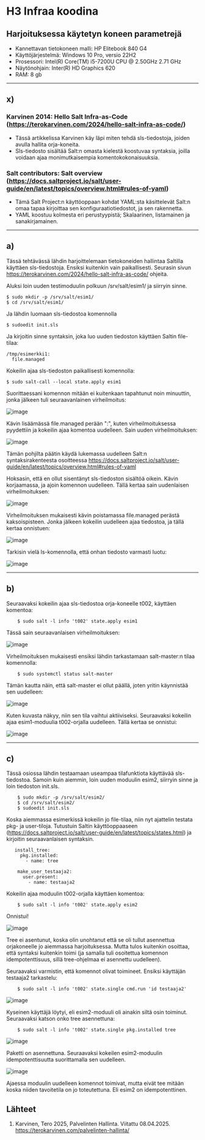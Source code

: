 # H3 Infraa koodina

## Harjoituksessa käytetyn koneen parametrejä

- Kannettavan tietokoneen malli: HP Elitebook 840 G4
- Käyttöjärjestelmä: Windows 10 Pro, versio 22H2
- Prosessori: Intel(R) Core(TM) i5-7200U CPU @ 2.50GHz 2.71 GHz
- Näytönohjain: Inter(R) HD Graphics 620
- RAM: 8 gb

------------------------------------------------------------------------

## x) 

### Karvinen 2014: Hello Salt Infra-as-Code (https://terokarvinen.com/2024/hello-salt-infra-as-code/)

- Tässä artikkelissa Karvinen käy läpi miten tehdä sls-tiedostoja, joiden avulla hallita orja-koneita.
- Sls-tiedosto sisältää Salt:n omasta kielestä koostuvaa syntaksia, joilla voidaan ajaa monimutkaisempia komentokokonaisuuksia.

### Salt contributors: Salt overview (https://docs.saltproject.io/salt/user-guide/en/latest/topics/overview.html#rules-of-yaml)

- Tämä Salt Project:n käyttöoppaan kohdat YAML:sta käsittelevät Salt:n omaa tapaa kirjoittaa sen konfiguraatiotiedostot, ja sen rakennetta.
- YAML koostuu kolmesta eri perustyypistä; Skalaarinen, listamainen ja sanakirjamainen.

--------------------------------------------------------------------------

## a)

Tässä tehtävässä lähdin harjoittelemaan tietokoneiden hallintaa Saltilla käyttäen sls-tiedostoja. Ensiksi kuitenkin vain paikallisesti. Seurasin sivun https://terokarvinen.com/2024/hello-salt-infra-as-code/ ohjeita.

Aluksi loin uuden testimoduulin polkuun /srv/salt/esim1/ ja siirryin sinne.

    $ sudo mkdir -p /srv/salt/esim1/
    $ cd /srv/salt/esim1/

Ja lähdin luomaan sls-tiedostoa komennolla

    $ sudoedit init.sls

Ja kirjoitin sinne syntaksin, joka luo uuden tiedoston käyttäen Saltin file-tilaa:

    /tmp/esimerkki1:
      file.managed

Kokeilin ajaa sls-tiedoston paikallisesti komennolla:

    $ sudo salt-call --local state.apply esim1

Suorittaessani komennon mitään ei kuitenkaan tapahtunut noin minuuttin, jonka jälkeen tuli seuraavanlainen virheilmoitus:

![image](https://github.com/user-attachments/assets/3c5a4976-e672-4c54-a5b2-e2bca0d1d3a5)

Kävin lisäämässä file.managed perään ":", kuten virheilmoituksessa pyydettiin ja kokeilin ajaa komentoa uudelleen. Sain uuden virheilmoituksen:

![image](https://github.com/user-attachments/assets/5c252f34-6bf0-40b1-ab03-3a2ab5232e17)

Tämän pohjilta päätin käydä lukemassa uudelleen Salt:n syntaksirakenteesta osoitteessa https://docs.saltproject.io/salt/user-guide/en/latest/topics/overview.html#rules-of-yaml

Hoksasin, että en ollut sisentänyt sls-tiedoston sisältöä oikein. Kävin korjaamassa, ja ajoin komennon uudelleen. Tällä kertaa sain uudenlaisen virheilmoituksen:

![image](https://github.com/user-attachments/assets/572fe29b-5738-420a-a607-a947e08182be)

Virheilmoituksen mukaisesti kävin poistamassa file.managed perästä kaksoispisteen. Jonka jälkeen kokeilin uudelleen ajaa tiedostoa, ja tällä kertaa onnistuen:

![image](https://github.com/user-attachments/assets/daf8c1c7-fb43-4c72-adff-12abb7f7f6d2)

Tarkisin vielä ls-komennolla, että onhan tiedosto varmasti luotu:

![image](https://github.com/user-attachments/assets/6af45ff9-96e7-4fce-9356-dee1e4d16b30)


-------------------------------------------------------------------

## b)

Seuraavaksi kokeilin ajaa sls-tiedostoa orja-koneelle t002, käyttäen komentoa:

        $ sudo salt -l info 't002' state.apply esim1

Tässä sain seuraavanlaisen virheilmoituksen:

![image](https://github.com/user-attachments/assets/b7ccb022-13d3-416a-b02d-77bf6e00a9bd)

Virheilmoituksen mukaisesti ensiksi lähdin tarkastamaan salt-master:n tilaa komennolla:

        $ sudo systemctl status salt-master

Tämän kautta näin, että salt-master ei ollut päällä, joten yritin käynnistää sen uudelleen:

![image](https://github.com/user-attachments/assets/fcf464b7-d629-42ba-86ce-e42df28fb0ac)

Kuten kuvasta näkyy, niin sen tila vaihtui aktiiviseksi. Seuraavaksi kokeilin ajaa esim1-moduulia t002-orjalla uudelleen. Tällä kertaa se onnistui: 

![image](https://github.com/user-attachments/assets/4fa08deb-bbc6-4bd6-8f12-8e1a189117b5)

------------------------------------------------------------------

## c)

Tässä osiossa lähdin testaamaan useampaa tilafunktiota käyttävää sls-tiedostoa. Samoin kuin aiemmin, loin uuden moduulin esim2, siirryin sinne ja loin tiedoston init.sls.

        $ sudo mkdir -p /srv/salt/esim2/
        $ cd /srv/salt/esim2/
        $ sudoedit init.sls

Koska aiemmassa esimerkissä kokeilin jo file-tilaa, niin nyt ajattelin testata pkg- ja user-tiloja. Tutustuin Saltin käyttöoppaaseen (https://docs.saltproject.io/salt/user-guide/en/latest/topics/states.html) ja kirjoitin seuraavanlaisen syntaksin.

       install_tree:
         pkg.installed:
           - name: tree

        make_user_testaaja2:
          user.present:
            - name: testaaja2

Kokeilin ajaa moduulin t002-orjalla käyttäen komentoa:

        $ sudo salt -l info 't002' state.apply esim2

Onnistui!

![image](https://github.com/user-attachments/assets/83252257-2de4-4187-9aa7-7beb874f5d63)

Tree ei asentunut, koska olin unohtanut että se oli tullut asennettua orjakoneelle jo aiemmassa harjoituksessa. Mutta tulos kuitenkin osoittaa, että syntaksi kuitenkin toimi (ja samalla tuli osoitettua komennon idempotenttisuus, sillä tree-ohjelmaa ei asennettu uudelleen).

Seuraavaksi varmistin, että komennot olivat toimineet. Ensiksi käyttäjän testaaja2 tarkastelu:

        $ sudo salt -l info 't002' state.single cmd.run 'id testaaja2'

![image](https://github.com/user-attachments/assets/ccfda2c4-6040-42e8-9085-1ed54a7cf9a7)

Kyseinen käyttäjä löytyi, eli esim2-moduuli oli ainakin siltä osin toiminut. Seuraavaksi katson onko tree asennettuna:

        $ sudo salt -l info 't002' state.single pkg.installed tree

![image](https://github.com/user-attachments/assets/53c9d423-2b5d-4f4b-8e30-46f434c3cd48)

Paketti on asennettuna. Seuraavaksi kokeilen esim2-moduulin idempotenttisuutta suorittamalla sen uudelleen.

![image](https://github.com/user-attachments/assets/29a74e2b-209f-472a-9892-ad4a46f3f0a8)

Ajaessa moduulin uudelleen komennot toimivat, mutta eivät tee mitään koska niiden tavoitetila on jo toteutettuna. Eli esim2 on idempotenttinen.


## Lähteet

1. Karvinen, Tero 2025, Palvelinten Hallinta. Viitattu 08.04.2025. https://terokarvinen.com/palvelinten-hallinta/

